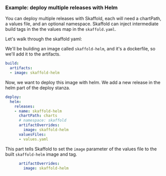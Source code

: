 ### Example: deploy multiple releases with Helm

You can deploy multiple releases with Skaffold, each will need a chartPath, a values file, and an optional namespace.
Skaffold can inject intermediate build tags in the the values map in the `skaffold.yaml`.

Let's walk through the skaffold yaml:

We'll be building an image called `skaffold-helm`, and it's a dockerfile, so we'll add it to the artifacts.

```yaml
build:
  artifacts:
  - image: skaffold-helm
```

Now, we want to deploy this image with helm.
We add a new release in the helm part of the deploy stanza.

```yaml
deploy:
  helm:
    releases:
    - name: skaffold-helm
      chartPath: charts
      # namespace: skaffold
      artifactOverrides:
        image: skaffold-helm
      valuesFiles:
      - values.yaml
```

This part tells Skaffold to set the `image` parameter of the values file to the built `skaffold-helm` image and tag.

```yaml
      artifactOverrides:
        image: skaffold-helm
```
